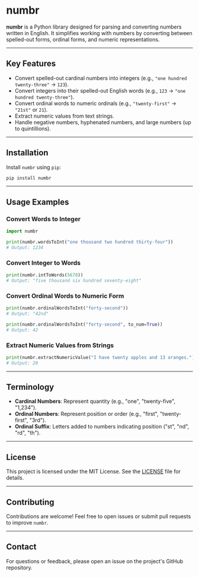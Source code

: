 # numbr

**numbr** is a Python library designed for parsing and converting numbers written in English. It simplifies working with numbers by converting between spelled-out forms, ordinal forms, and numeric representations.

---

## Key Features

- Convert spelled-out cardinal numbers into integers (e.g., `"one hundred twenty-three"` → `123`).
- Convert integers into their spelled-out English words (e.g., `123` → `"one hundred twenty-three"`).
- Convert ordinal words to numeric ordinals (e.g., `"twenty-first"` → `"21st"` or `21`).
- Extract numeric values from text strings.
- Handle negative numbers, hyphenated numbers, and large numbers (up to quintillions).

---

## Installation

Install `numbr` using `pip`:

```bash
pip install numbr
```

---

## Usage Examples

### Convert Words to Integer

```python
import numbr

print(numbr.wordsToInt("one thousand two hundred thirty-four"))
# Output: 1234
```

### Convert Integer to Words

```python
print(numbr.intToWords(5678))
# Output: "five thousand six hundred seventy-eight"
```

### Convert Ordinal Words to Numeric Form

```python
print(numbr.ordinalWordsToInt("forty-second"))
# Output: "42nd"

print(numbr.ordinalWordsToInt("forty-second", to_num=True))
# Output: 42
```

### Extract Numeric Values from Strings

```python
print(numbr.extractNumericValue("I have twenty apples and 13 oranges."))
# Output: 20
```

---

## Terminology

- **Cardinal Numbers**: Represent quantity (e.g., "one", "twenty-five", "1,234").
- **Ordinal Numbers**: Represent position or order (e.g., "first", "twenty-first", "3rd").
- **Ordinal Suffix**: Letters added to numbers indicating position ("st", "nd", "rd", "th").

---

## License

This project is licensed under the MIT License. See the [LICENSE](LICENSE) file for details.

---

## Contributing

Contributions are welcome! Feel free to open issues or submit pull requests to improve `numbr`.

---

## Contact

For questions or feedback, please open an issue on the project's GitHub repository.

